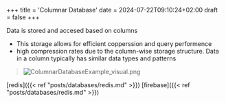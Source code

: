 +++
title = 'Columnar Database'
date = 2024-07-22T09:10:24+02:00
draft = false
+++

Data is stored and accesed based on columns 
- This storage allows for efficient copperssion and query performence 
- high compression rates due to the column-wise storage structure. Data in a column typically has similar data types and patterns
>![ColumnarDatabaseExample_visual.png](/ColumnarDatabaseExample_visual.png)

[redis]({{< ref "posts/databases/redis.md" >}})
[firebase]({{< ref "posts/databases/redis.md" >}})

